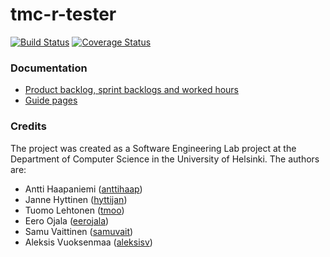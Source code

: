 # tmc-r-tester

[![Build Status](https://travis-ci.org/RTMC/tmc-r-tester.svg?branch=master)](https://travis-ci.org/RTMC/tmc-r-tester)
[![Coverage Status](https://coveralls.io/repos/github/RTMC/tmc-r-tester/badge.svg?branch=master)](https://coveralls.io/github/RTMC/tmc-r-tester?branch=master)

### Documentation

* [Product backlog, sprint backlogs and worked hours](https://docs.google.com/spreadsheets/d/1uS8EfZtXFUFsn7fuUvls3LqDM_Vpn82c1zXXGLNh6ws/)
* [Guide pages](https://rtmc.github.io)

### Credits


The project was created as a Software Engineering Lab project at the Department of Computer Science in the University of Helsinki. The authors are:
* Antti Haapaniemi ([anttihaap](https://github.com/anttihaap))
* Janne Hyttinen ([hyttijan](https://github.com/hyttijan))
* Tuomo Lehtonen ([tmoo](https://github.com/tmoo))
* Eero Ojala ([eerojala](https://github.com/eerojala))
* Samu Vaittinen ([samuvait](https://github.com/samuvait))
* Aleksis Vuoksenmaa ([aleksisv](https://github.com/aleksisv))

